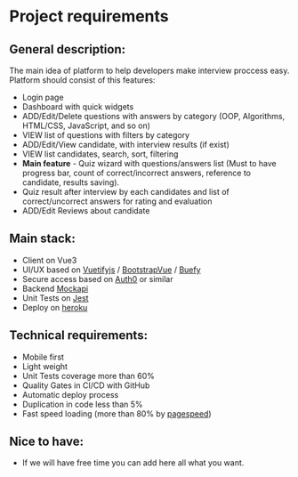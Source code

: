 # Project requirements

## General description:
The main idea of platform to help developers make interview proccess easy. 
Platform should consist of this features:
* Login page
* Dashboard with quick widgets
* ADD/Edit/Delete questions with answers by category (OOP, Algorithms, HTML/CSS, JavaScript, and so on)
* VIEW list of questions with filters by category
* ADD/Edit/View candidate, with interview results (if exist)
* VIEW list candidates, search, sort, filtering
* **Main feature** - Quiz wizard with questions/answers list (Must to have progress bar, count of correct/incorrect answers, reference to candidate, results saving).
* Quiz result after interview by each candidates and list of correct/uncorrect answers for rating and evaluation
* ADD/Edit Reviews about candidate
 

## Main stack:
* Client on Vue3
* UI/UX based on [Vuetifyjs](https://vuetifyjs.com/en/) / [BootstrapVue](https://bootstrap-vue.org/) / [Buefy](https://buefy.org/)
* Secure access based on [Auth0](https://auth0.com[/) or similar
* Backend [Mockapi](mockapi.io)
* Unit Tests on [Jest](https://jestjs.io/)
* Deploy on [heroku](https://dashboard.heroku.com/)

## Technical requirements:
* Mobile first
* Light weight
* Unit Tests coverage more than 60%
* Quality Gates in CI/CD with GitHub
* Automatic deploy process
* Duplication in code less than 5%
* Fast speed loading (more than 80% by [pagespeed](https://pagespeed.web.dev/))

## Nice to have:
* If we will have free time you can add here all what you want.
